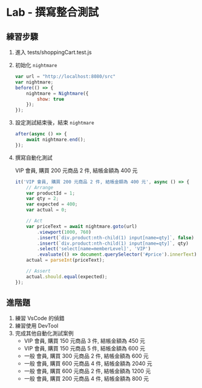 # Lab - 撰寫整合測試

## 練習步驟

1. 進入 tests/shoppingCart.test.js

2. 初始化 `nightmare`

    ``` js
    var url = "http://localhost:8080/src"
    var nightmare;
    before(() => {
        nightmare = Nightmare({
            show: true
        });
    });
    ```

3. 設定測試結束後，結束 `nightmare`

    ``` js
    after(async () => {
        await nightmare.end();
    });
    ```

4. 撰寫自動化測試

    VIP 會員, 購買 200 元商品 2 件, 結帳金額為 400 元

    ``` js
    it('VIP 會員, 購買 200 元商品 2 件, 結帳金額為 400 元', async () => {
        // Arrange
        var productId = 1;
        var qty = 2;
        var expected = 400;
        var actual = 0;

        // Act
        var priceText = await nightmare.goto(url)
            .viewport(1000, 760)
            .insert(`div.product:nth-child(1) input[name=qty]`, false)
            .insert(`div.product:nth-child(1) input[name=qty]`, qty)
            .select('select[name=memberLevel]', 'VIP')
            .evaluate(() => document.querySelector('#price').innerText);
        actual = parseInt(priceText);

        // Assert
        actual.should.equal(expected);
    });
    ```

## 進階題

1. 練習 VsCode 的偵錯
2. 練習使用 DevTool
3. 完成其他自動化測試案例
    * VIP 會員, 購買 150 元商品 3 件, 結帳金額為 450 元
    * VIP 會員, 購買 150 元商品 5 件, 結帳金額為 600 元
    * 一般 會員, 購買 300 元商品 2 件, 結帳金額為 600 元
    * 一般 會員, 購買 600 元商品 4 件, 結帳金額為 2040 元
    * 一般 會員, 購買 600 元商品 2 件, 結帳金額為 1200 元
    * 一般 會員, 購買 200 元商品 4 件, 結帳金額為 800 元
